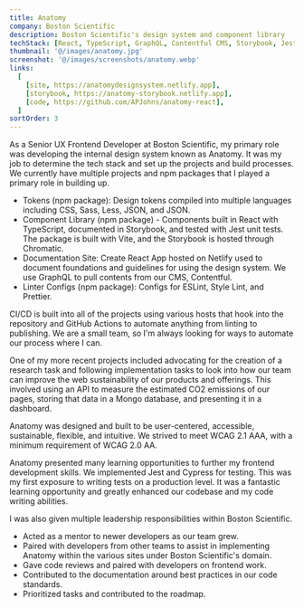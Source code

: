 ```yaml
---
title: Anatomy
company: Boston Scientific
description: Boston Scientific's design system and component library
techStack: [React, TypeScript, GraphQL, Contentful CMS, Storybook, Jest, React Testing Library, Vite]
thumbnail: '@/images/anatomy.jpg'
screenshot: '@/images/screenshots/anatomy.webp'
links:
  [
    [site, https://anatomydesignsystem.netlify.app],
    [storybook, https://anatomy-storybook.netlify.app],
    [code, https://github.com/APJohns/anatomy-react],
  ]
sortOrder: 3
---
```


As a Senior UX Frontend Developer at Boston Scientific, my primary role was developing the internal design system known as Anatomy. It was my job to determine the tech stack and set up the projects and build processes. We currently have multiple projects and npm packages that I played a primary role in building up.

- Tokens (npm package): Design tokens compiled into multiple languages including CSS, Sass, Less, JSON, and JSON.
- Component Library (npm package) - Components built in React with TypeScript, documented in Storybook, and tested with Jest unit tests. The package is built with Vite, and the Storybook is hosted through Chromatic.
- Documentation Site: Create React App hosted on Netlify used to document foundations and guidelines for using the design system. We use GraphQL to pull contents from our CMS, Contentful.
- Linter Configs (npm package): Configs for ESLint, Style Lint, and Prettier.

CI/CD is built into all of the projects using various hosts that hook into the repository and GitHub Actions to automate anything from linting to publishing. We are a small team, so I'm always looking for ways to automate our process where I can.

One of my more recent projects included advocating for the creation of a research task and following implementation tasks to look into how our team can improve the web sustainability of our products and offerings. This involved using an API to measure the estimated CO2 emissions of our pages, storing that data in a Mongo database, and presenting it in a dashboard.

Anatomy was designed and built to be user-centered, accessible, sustainable, flexible, and intuitive. We strived to meet WCAG 2.1 AAA, with a minimum requirement of WCAG 2.0 AA.

Anatomy presented many learning opportunities to further my frontend development skills. We implemented Jest and Cypress for testing. This was my first exposure to writing tests on a production level. It was a fantastic learning opportunity and greatly enhanced our codebase and my code writing abilities.

I was also given multiple leadership responsibilities within Boston Scientific.

- Acted as a mentor to newer developers as our team grew.
- Paired with developers from other teams to assist in implementing Anatomy within the various sites under Boston Scientific's domain.
- Gave code reviews and paired with developers on frontend work.
- Contributed to the documentation around best practices in our code standards.
- Prioritized tasks and contributed to the roadmap.
